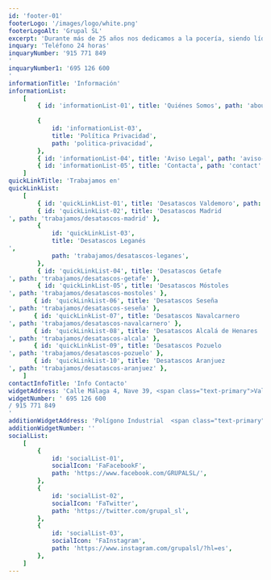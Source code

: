 ```yaml
---
id: 'footer-01'
footerLogo: '/images/logo/white.png'
footerLogoAlt: 'Grupal SL'
excerpt: 'Durante más de 25 años nos dedicamos a la pocería, siendo líderes entre las mejores empresas de desatascos en Madrid. Ofrecemos no solo los mejores servicios, sino que también somos la empresa de desatrancos más económica de Madrid.'
inquary: 'Teléfono 24 horas'
inquaryNumber: '915 771 849
'
inquaryNumber1: '695 126 600
'
informationTitle: 'Información'
informationList:
    [
        { id: 'informationList-01', title: 'Quiénes Somos', path: 'about' },
        
        {
            id: 'informationList-03',
            title: 'Política Privacidad',
            path: 'politica-privacidad',
        },
        { id: 'informationList-04', title: 'Aviso Legal', path: 'aviso-legal' },
        { id: 'informationList-05', title: 'Contacta', path: 'contact' },
    ]
quickLinkTitle: 'Trabajamos en'
quickLinkList:
    [
        { id: 'quickLinkList-01', title: 'Desatascos Valdemoro', path: 'trabajamos/desatascos-valdemoro' },
        { id: 'quickLinkList-02', title: 'Desatascos Madrid
', path: 'trabajamos/desatascos-madrid' },
        {
            id: 'quickLinkList-03',
            title: 'Desatascos Leganés
',
            path: 'trabajamos/desatascos-leganes',
        },
        { id: 'quickLinkList-04', title: 'Desatascos Getafe
', path: 'trabajamos/desatascos-getafe' },
        { id: 'quickLinkList-05', title: 'Desatascos Móstoles
', path: 'trabajamos/desatascos-mostoles' },
       { id: 'quickLinkList-06', title: 'Desatascos Seseña
', path: 'trabajamos/desatascos-seseña' },
       { id: 'quickLinkList-07', title: 'Desatascos Navalcarnero
', path: 'trabajamos/desatascos-navalcarnero' },
       { id: 'quickLinkList-08', title: 'Desatascos Alcalá de Henares
', path: 'trabajamos/desatascos-alcala' },
       { id: 'quickLinkList-09', title: 'Desatascos Pozuelo
', path: 'trabajamos/desatascos-pozuelo' },
       { id: 'quickLinkList-10', title: 'Desatascos Aranjuez
', path: 'trabajamos/desatascos-aranjuez' },
    ]
contactInfoTitle: 'Info Contacto'
widgetAddress: 'Calle Málaga 4, Nave 39, <span class="text-primary">Valdemoro, Madrid</span>'
widgetNumber: ' 695 126 600
/ 915 771 849
'
additionWidgetAddress: 'Polígono Industrial  <span class="text-primary">La Carrehuela</span>'
additionWidgetNumber: ''
socialList:
    [
        {
            id: 'socialList-01',
            socialIcon: 'FaFacebookF',
            path: 'https://www.facebook.com/GRUPALSL/',
        },
        {
            id: 'socialList-02',
            socialIcon: 'FaTwitter',
            path: 'https://twitter.com/grupal_sl',
        },
        {
            id: 'socialList-03',
            socialIcon: 'FaInstagram',
            path: 'https://www.instagram.com/grupalsl/?hl=es',
        },
    ]
---
```

